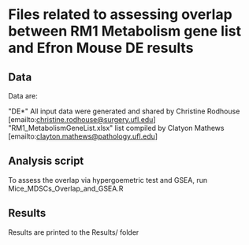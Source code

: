 # Files related to assessing overlap between RM1 Metabolism gene list and Efron Mouse DE results

## Data

Data are:

"DE*" All input data were generated and shared by Christine Rodhouse [emailto:christine.rodhouse@surgery.ufl.edu]
"RM1_MetabolismGeneList.xlsx" list compiled by Clatyon Mathews [emailto:clayton.mathews@pathology.ufl.edu]

## Analysis script

To assess the overlap via hypergoemetric test and GSEA, run Mice_MDSCs_Overlap_and_GSEA.R

## Results

Results are printed to the Results/ folder

